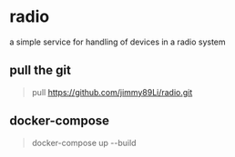 # radio
a simple service for handling of devices in a radio system

## pull the git
> pull https://github.com/jimmy89Li/radio.git

## docker-compose
> docker-compose up --build